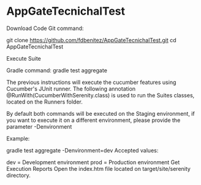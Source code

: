 # AppGateTecnichalTest

Download Code
Git command:

git clone https://github.com/fdbenitez/AppGateTecnichalTest.git
cd AppGateTecnichalTest

Execute Suite

Gradle command:
    gradle test aggregate
    
The previous instructions will execute the cucumber features using Cucumber's JUnit runner. The following annotation @RunWith(CucumberWithSerenity.class) is used to run the Suites classes, located on the Runners folder.

By default both commands will be executed on the Staging environment, if you want to execute it on a different environment, please provide the parameter -Denvironment

Example:

gradle test aggregate -Denvironment=dev
Accepted values:

dev = Development environment
prod = Production environment
    Get Execution Reports
Open the index.htm file located on target/site/serenity directory.
